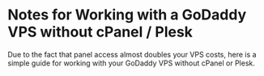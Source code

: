 # Notes for Working with a GoDaddy VPS without cPanel / Plesk

Due to the fact that panel access almost doubles your VPS costs, here is a simple guide for working with your GoDaddy VPS without cPanel or Plesk.
